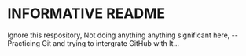 # INFORMATIVE README
Ignore this respository, Not doing anything anything significant here,
-- Practicing Git and trying to intergrate GitHub with It...
